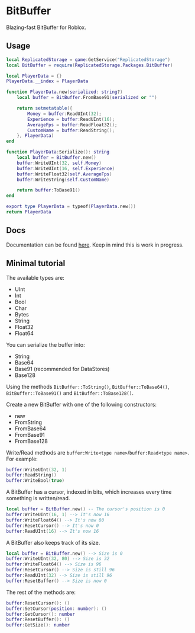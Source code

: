 # BitBuffer

Blazing-fast BitBuffer for Roblox.

## Usage

```lua
local ReplicatedStorage = game:GetService("ReplicatedStorage")
local BitBuffer = require(ReplicatedStorage.Packages.BitBuffer)

local PlayerData = {}
PlayerData.__index = PlayerData

function PlayerData.new(serialized: string?)
	local buffer = BitBuffer.FromBase91(serialized or "")

	return setmetatable({
		Money = buffer:ReadUInt(32);
		Experience = buffer:ReadUInt(16);
		AverageFps = buffer:ReadFloat32();
		CustomName = buffer:ReadString();
	}, PlayerData)
end

function PlayerData:Serialize(): string
	local buffer = BitBuffer.new()
	buffer:WriteUInt(32, self.Money)
	buffer:WriteUInt(16, self.Experience)
	buffer:WriteFloat32(self.AverageFps)
	buffer:WriteString(self.CustomName)

	return buffer:ToBase91()
end

export type PlayerData = typeof(PlayerData.new())
return PlayerData
```

## Docs

Documentation can be found [here](rstk.github.io/BitBuffer). Keep in mind this is work in progress.

## Minimal tutorial

The available types are:
- UInt
- Int
- Bool
- Char
- Bytes
- String
- Float32
- Float64

You can serialize the buffer into:
- String
- Base64
- Base91 (recommended for DataStores)
- Base128

Using the methods `BitBuffer::ToString()`, `BitBuffer::ToBase64()`, `BitBuffer::ToBase91()` and `BitBuffer::ToBase128()`.  

Create a new BitBuffer with one of the following constructors:
- new
- FromString
- FromBase64
- FromBase91
- FromBase128

Write/Read methods are `buffer:Write<type name>`/`buffer:Read<type name>`.  
For example:
```lua
buffer:WriteUInt(32, 1)
buffer:ReadString()
buffer:WriteBool(true)
```

A BitBuffer has a cursor, indexed in bits, which increases every time something is written/read.
```lua
local buffer = BitBuffer.new() -- The cursor's position is 0
buffer:WriteUInt(16, 1) --> It's now 16
buffer:WriteFloat64() --> It's now 80
buffer:ResetCursor() --> It's now 0
buffer:ReadUInt(16) --> It's now 16
```

A BitBuffer also keeps track of its size.
```lua
local buffer = BitBuffer.new() --> Size is 0
buffer:WriteUInt(32, 80) --> Size is 32
buffer:WriteFloat64() --> Size is 96
buffer:ResetCursor() --> Size is still 96
buffer:ReadUInt(32) --> Size is still 96
buffer:ResetBuffer() --> Size is now 0
```

The rest of the methods are:
```lua
buffer:ResetCursor(): ()
buffer:SetCursor(position: number): ()
buffer:GetCursor(): number
buffer:ResetBuffer(): ()
buffer:GetSize(): number
```